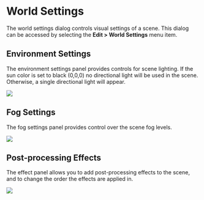 # World Settings

The world settings dialog controls visual settings of a scene. This dialog can be accessed by selecting the **Edit > World Settings** menu item.

## Environment Settings

The environment settings panel provides controls for scene lighting. If the sun color is set to black (0,0,0) no directional light will be used in the scene. Otherwise, a single directional light will appear.

![](https://github.com/UltraEngine/Documentation/blob/master/Images/worldsettings.png?raw=true)

## Fog Settings

The fog settings panel provides control over the scene fog levels.

![](https://github.com/UltraEngine/Documentation/blob/master/Images/worldsettings2.png?raw=true)

## Post-processing Effects

The effect panel allows you to add post-processing effects to the scene, and to change the order the effects are applied in.

![](https://github.com/UltraEngine/Documentation/blob/master/Images/worldsettings3.png?raw=true)
